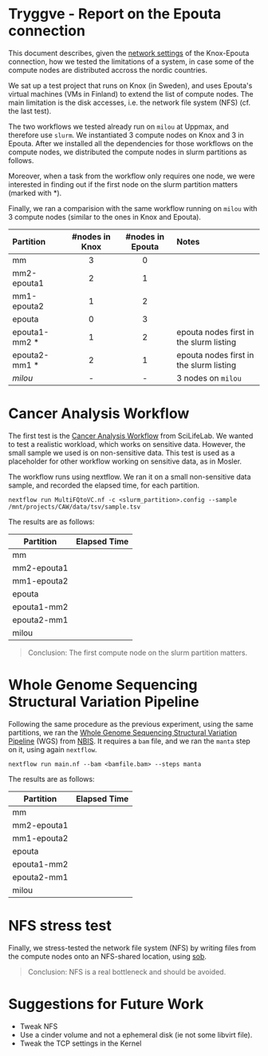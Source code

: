 # Tryggve - Report on the Epouta connection

This document describes, given the [network settings](./docs.md) of
the Knox-Epouta connection, how we tested the limitations of a system,
in case some of the compute nodes are distributed accross the nordic
countries.

We sat up a test project that runs on Knox (in Sweden), and uses
Epouta's virtual machines (VMs in Finland) to extend the list of
compute nodes. The main limitation is the disk accesses, i.e. the
network file system (NFS) (cf. the last test).

The two workflows we tested already run on `milou` at Uppmax, and therefore use
`slurm`. We instantiated 3 compute nodes on Knox and 3 in
Epouta. After we installed all the dependencies for those workflows on the compute nodes,
we distributed the compute nodes in slurm partitions as follows.

Moreover, when a task from the workflow only requires one node, we
were interested in finding out if the first node on the slurm
partition matters (marked with *).

Finally, we ran a comparision with the same workflow running on
`milou` with 3 compute nodes (similar to the ones in Knox and
Epouta).


| Partition     | #nodes in Knox | #nodes in Epouta | Notes |
|:------------- |:--------------:|:----------------:|:----- |
| mm            | 3              | 0                |       |
| mm2-epouta1   | 2              | 1                |       |
| mm1-epouta2   | 1              | 2                |       |
| epouta        | 0              | 3                |       |
| epouta1-mm2 * | 1              | 2                | epouta nodes first in the slurm listing |
| epouta2-mm1 * | 2              | 1                | epouta nodes first in the slurm listing |
| _milou_       | -              | -                | 3 nodes on `milou` |


# Cancer Analysis Workflow

The first test is the
[Cancer Analysis Workflow](https://github.com/SciLifeLab/CAW) from
SciLifeLab. We wanted to test a realistic workload, which works on
sensitive data. However, the small sample we used is on non-sensitive
data. This test is used as a placeholder for other workflow working on
sensitive data, as in Mosler.

The workflow runs using nextflow. We ran it on a small non-sensitive
data sample, and recorded the elapsed time, for each partition.

`nextflow run MultiFQtoVC.nf -c <slurm_partition>.config --sample /mnt/projects/CAW/data/tsv/sample.tsv`

The results are as follows:

| Partition     | Elapsed Time   |
| ------------- | --------------:|
| mm            | |
| mm2-epouta1   | |
| mm1-epouta2   | |
| epouta        | |
| epouta1-mm2   | |
| epouta2-mm1   | |
| milou         | |

> Conclusion: The first compute node on the slurm partition matters.

# Whole Genome Sequencing Structural Variation Pipeline

Following the same procedure as the previous experiment, using the
same partitions, we ran the
[Whole Genome Sequencing Structural Variation Pipeline](https://github.com/NBISweden/wgs-structvar)
(WGS) from [NBIS](http://www.nbis.se). It requires a `bam` file, and we ran the `manta` step on it, using again `nextflow`.

`nextflow run main.nf --bam <bamfile.bam> --steps manta`

The results are as follows:

| Partition     | Elapsed Time   |
| ------------- | --------------:|
| mm            | |
| mm2-epouta1   | |
| mm1-epouta2   | |
| epouta        | |
| epouta1-mm2   | |
| epouta2-mm1   | |
| milou         | |

# NFS stress test

Finally, we stress-tested the network file system (NFS) by writing
files from the compute nodes onto an NFS-shared location, using
[sob](https://www.pdc.kth.se/~pek/sob).


> Conclusion: NFS is a real bottleneck and should be avoided.

# Suggestions for Future Work

* Tweak NFS
* Use a cinder volume and not a ephemeral disk (ie not some libvirt file).
* Tweak the TCP settings in the Kernel
